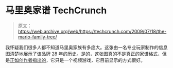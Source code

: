 # 马里奥家谱 TechCrunch

> 原文：<https://web.archive.org/web/https://techcrunch.com/2009/07/18/the-mario-family-tree/>

我怀疑我们很多人都不知道马里奥家族有多庞大。这张由一名专业玩家制作的信息图清楚地展示了该品牌 28 年的历史。是的，这张图真的不是真正的家谱格式，但是[正如创作者指出的](https://web.archive.org/web/20221006110557/http://limitbreak.gameriot.com/blogs/Caveat-Emptor/Mario-Family-Line)，它只是一个视频游戏，它目前显示的方式很好。